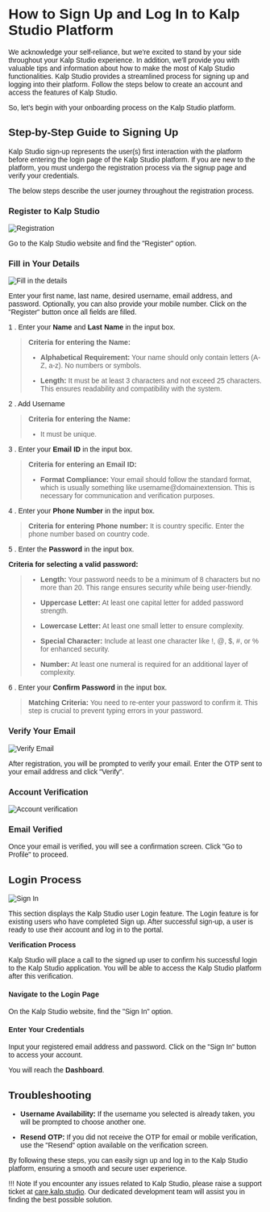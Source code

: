 <style>  body { font-family: "Source Sans 3", sans-serif!important; }</style>

<link  href="https://fonts.googleapis.com/css2?family=Source+Sans+3:ital,wght@0,200..900;1,200..900&display=swap"  rel="stylesheet">  <link  rel="stylesheet"  href="https://fonts.googleapis.com/icon?family=Material+Icons">

# **How to Sign Up and Log In to Kalp Studio Platform**

We acknowledge your self-reliance, but we're excited to stand by your side throughout your Kalp Studio experience. In addition, we'll provide you with valuable tips and information about how to make the most of Kalp Studio functionalities. Kalp Studio provides a streamlined process for signing up and logging into their platform. Follow the steps below to create an account and access the features of Kalp Studio.

So, let’s begin with your onboarding process on the Kalp Studio platform. 

## **Step-by-Step Guide to Signing Up**

Kalp Studio sign-up represents the user(s) first interaction with the platform before entering the login page of the Kalp Studio platform. If you are new to the platform, you must undergo the registration process via the signup page and verify your credentials.

The below steps describe the user journey throughout the registration process.

### Register to Kalp Studio

![Registration](https://docs.kalp.studio/~gitbook/image?url=https%3A%2F%2F1148605496-files.gitbook.io%2F%7E%2Ffiles%2Fv0%2Fb%2Fgitbook-x-prod.appspot.com%2Fo%2Fspaces%252F4gkv2XhY4CmWY6Vp0djW%252Fuploads%252FUe97aV8kyUZY0iR5Z59z%252Fimage.png%3Falt%3Dmedia%26token%3D5cbc071b-38d2-476e-9c93-7bf0bae03e14&width=768&dpr=4&quality=100&sign=16df717f&sv=1)

Go to the Kalp Studio website and find the "Register" option.

### Fill in Your Details

![Fill in the details](https://docs.kalp.studio/~gitbook/image?url=https%3A%2F%2F1148605496-files.gitbook.io%2F%7E%2Ffiles%2Fv0%2Fb%2Fgitbook-x-prod.appspot.com%2Fo%2Fspaces%252F4gkv2XhY4CmWY6Vp0djW%252Fuploads%252Fcj8HpgqHKTN9QurcQH5V%252Fimage.png%3Falt%3Dmedia%26token%3D6aa8fb50-5b0a-4531-b0d5-a124e2a33dc0&width=768&dpr=4&quality=100&sign=2ad0e3d6&sv=1)

Enter your first name, last name, desired username, email address, and password. Optionally, you can also provide your mobile number. Click on the "Register" button once all fields are filled.

1 . Enter your **Name** and **Last Name** in the input box.
    

> **Criteria for entering the Name:**
> 
> -   **Alphabetical Requirement:** Your name should only contain letters (A-Z, a-z). No numbers or symbols.
>     
> -   **Length:** It must be at least 3 characters and not exceed 25 characters. This ensures readability and compatibility with the system.
>     

2 . Add Username
    

> **Criteria for entering the Name:**
> 
> -   It must be unique.  
>       
>     

3 . Enter your **Email ID** in the input box.
    

> **Criteria for entering an Email ID:**
> 
> -   **Format Compliance:** Your email should follow the standard format, which is usually something like username@domainextension. This is necessary for communication and verification purposes.
>     

4 . Enter your **Phone Number** in the input box.
    

> **Criteria for entering Phone number:** It is country specific. Enter the phone number based on country code.

5 . Enter the **Password** in the input box.
    

**Criteria for selecting a valid password:**

> -   **Length:** Your password needs to be a minimum of 8 characters but no more than 20. This range ensures security while being user-friendly.
>     
> -   **Uppercase Letter:** At least one capital letter for added password strength.
>     
> -   **Lowercase Letter:** At least one small letter to ensure complexity.
>     
> -   **Special Character:** Include at least one character like !, @, $, #, or % for enhanced security.
>     
> -   **Number:** At least one numeral is required for an additional layer of complexity.
>     

6 .  Enter your **Confirm Password** in the input box.
    

> **Matching Criteria:** You need to re-enter your password to confirm it. This step is crucial to prevent typing errors in your password.


### Verify Your Email

![Verify Email](https://docs.kalp.studio/~gitbook/image?url=https%3A%2F%2F1148605496-files.gitbook.io%2F%7E%2Ffiles%2Fv0%2Fb%2Fgitbook-x-prod.appspot.com%2Fo%2Fspaces%252F4gkv2XhY4CmWY6Vp0djW%252Fuploads%252F8P37ihSe6zI8MHsJmLse%252Fimage.png%3Falt%3Dmedia%26token%3D22a3df31-ec7b-46e1-bd08-a9b691afd476&width=768&dpr=4&quality=100&sign=a01dee90&sv=1)

After registration, you will be prompted to verify your email. Enter the OTP sent to your email address and click "Verify".

### Account Verification

![Account verification](https://docs.kalp.studio/~gitbook/image?url=https%3A%2F%2F1148605496-files.gitbook.io%2F%7E%2Ffiles%2Fv0%2Fb%2Fgitbook-x-prod.appspot.com%2Fo%2Fspaces%252F4gkv2XhY4CmWY6Vp0djW%252Fuploads%252FxgQAbAaxOcUMLj1RBjAX%252Fimage.png%3Falt%3Dmedia%26token%3D31d6ad54-0607-4531-a595-09f6dc034b72&width=768&dpr=4&quality=100&sign=49cc5a07&sv=1)

### Email Verified

Once your email is verified, you will see a confirmation screen. Click "Go to Profile" to proceed.

## **Login Process**

![Sign In](https://docs.kalp.studio/~gitbook/image?url=https%3A%2F%2F1148605496-files.gitbook.io%2F%7E%2Ffiles%2Fv0%2Fb%2Fgitbook-x-prod.appspot.com%2Fo%2Fspaces%252F4gkv2XhY4CmWY6Vp0djW%252Fuploads%252FymkhATcXeAPSWRiVjs67%252Fimage.png%3Falt%3Dmedia%26token%3D72f51b82-7ead-4394-a7b6-7d8eceb1907c&width=768&dpr=4&quality=100&sign=b6036f0e&sv=1)

This section displays the Kalp Studio user Login feature. The Login feature is for existing users who have completed Sign up. After successful sign-up, a user is ready to use their account and log in to the portal.

**Verification Process**

Kalp Studio will place a call to the signed up user to confirm his successful login to the Kalp Studio application. You will be able to access the Kalp Studio platform after this verification.


#### Navigate to the Login Page

On the Kalp Studio website, find the "Sign In" option.

#### Enter Your Credentials

Input your registered email address and password. Click on the "Sign In" button to access your account.

You will reach the **Dashboard**.

## **Troubleshooting**

-   **Username Availability:** If the username you selected is already taken, you will be prompted to choose another one.
    
-   **Resend OTP:** If you did not receive the OTP for email or mobile verification, use the "Resend" option available on the verification screen.

By following these steps, you can easily sign up and log in to the Kalp Studio platform, ensuring a smooth and secure user experience.


!!! Note
    If you encounter any issues related to Kalp Studio, please raise a support ticket at [care.kalp.studio](mailto:care.kalp.studio). Our dedicated development team will assist you in finding the best possible solution.